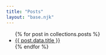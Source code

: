 ```yaml
---
title: "Posts"
layout: "base.njk"
---
```


<ul>
{% for post in collections.posts %}
  <li><a href="{{ post.url }}">{{ post.data.title }}</a></li>
{% endfor %}
</ul>
